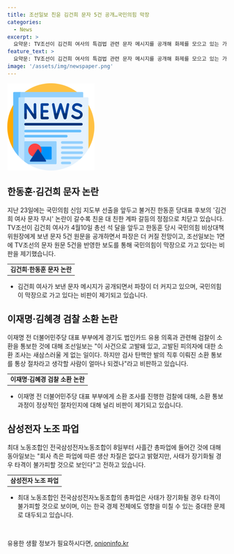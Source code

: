 ```yaml
---
title: 조선일보 친윤 김건희 문자 5건 공개…국민의힘 막장
categories:
  - News
excerpt: >
  요약문: TV조선이 김건희 여사의 특검법 관련 문자 메시지를 공개해 화제를 모으고 있는 가운데, 국민의힘 내부 갈등과 관련된 사건들이 이어지고 있다. 또한, 이재명·김혜경 검찰 소환과 삼성전자 노조 파업 등의 다양한 이슈로 사회적 관심이 집중되고 있다. 검찰의 소환과 삼성전자 노조 파업은 예상치 못한 상황으로 경제적 영향을 미칠 가능성이 높아 보인다.
feature_text: >
  요약문: TV조선이 김건희 여사의 특검법 관련 문자 메시지를 공개해 화제를 모으고 있는 가운데, 국민의힘 내부 갈등과 관련된 사건들이 이어지고 있다. 또한, 이재명·김혜경 검찰 소환과 삼성전자 노조 파업 등의 다양한 이슈로 사회적 관심이 집중되고 있다. 검찰의 소환과 삼성전자 노조 파업은 예상치 못한 상황으로 경제적 영향을 미칠 가능성이 높아 보인다.
image: '/assets/img/newspaper.png'
---
```


<p><img src="/assets/img/newspaper.png" alt="kimp 속보" /></p>

<h2 data-ke-size="size26">한동훈·김건희 문자 논란</h2>

<p data-ke-size="size16">지난 23일에는 국민의힘 신임 지도부 선출을 앞두고 불거진 한동훈 당대표 후보의 '김건희 여사 문자 무시' 논란이 갈수록 친윤 대 친한 계파 갈등의 정점으로 치닫고 있습니다. TV조선이 김건희 여사가 4월10일 총선 석 달을 앞두고 한동훈 당시 국민의힘 비상대책위원장에게 보낸 문자 5건 원문을 공개하면서 파장은 더 커질 전망이고, 조선일보는 1면에 TV조선의 문자 원문 5건을 반영한 보도를 통해 국민의힘이 막장으로 가고 있다는 비판을 제기했습니다.</p>

<table>
    <tr>
        <td style="text-align: center; height: 17px;"><b>김건희·한동훈 문자 논란</b></td>
    </tr>
</table>

<ul>
    <li>김건희 여사가 보낸 문자 메시지가 공개되면서 파장이 더 커지고 있으며, 국민의힘이 막장으로 가고 있다는 비판이 제기되고 있습니다.</li>
</ul>

<h2 data-ke-size="size26">이재명·김혜경 검찰 소환 논란</h2>

<p data-ke-size="size16">이재명 전 더불어민주당 대표 부부에게 경기도 법인카드 유용 의혹과 관련해 검찰이 소환을 통보한 것에 대해 조선일보는 "이 사건으로 고발돼 있고, 고발된 피의자에 대한 소환 조사는 새삼스러울 게 없는 일이다. 하지만 검사 탄핵안 발의 직후 이뤄진 소환 통보를 통상 절차라고 생각할 사람이 얼마나 되겠나"라고 비판하고 있습니다.</p>

<table>
    <tr>
        <td style="text-align: center; height: 17px;"><b>이재명·김혜경 검찰 소환 논란</b></td>
    </tr>
</table>

<ul>
    <li>이재명 전 더불어민주당 대표 부부에게 소환 조사를 진행한 검찰에 대해, 소환 통보 과정이 정상적인 절차인지에 대해 널리 비판이 제기되고 있습니다.</li>
</ul>

<h2 data-ke-size="size26">삼성전자 노조 파업</h2>

<p data-ke-size="size16">최대 노동조합인 전국삼성전자노동조합이 8일부터 사흘간 총파업에 들어간 것에 대해 동아일보는 "회사 측은 파업에 따른 생산 차질은 없다고 밝혔지만, 사태가 장기화될 경우 타격이 불가피할 것으로 보인다"고 전하고 있습니다.</p>

<table>
    <tr>
        <td style="text-align: center; height: 17px;"><b>삼성전자 노조 파업</b></td>
    </tr>
</table>

<ul>
    <li>최대 노동조합인 전국삼성전자노동조합의 총파업은 사태가 장기화될 경우 타격이 불가피할 것으로 보이며, 이는 한국 경제 전체에도 영향을 미칠 수 있는 중대한 문제로 대두되고 있습니다.</li>
</ul>

<p data-ke-size="size16">&nbsp;</p>
유용한 생활 정보가 필요하시다면, <a href="https://onioninfo.kr" rel="dofollow">onioninfo.kr</a>


